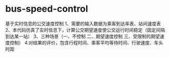 # bus-speed-control
基于实时信息的公交速度控制
1、需要的输入数据为乘客到达率表、站间速度表
2、本代码仿真了实时信息下，计算公交期望速度使公交运行时间稳定（固定间隔到达某一站）
3、三种场景（一、不控制 二、期望速度控制 三、受限制的期望速度控制）
4.对结果的评价，包含行程时间、乘客平均等待时间、行驶速度、车头时距
